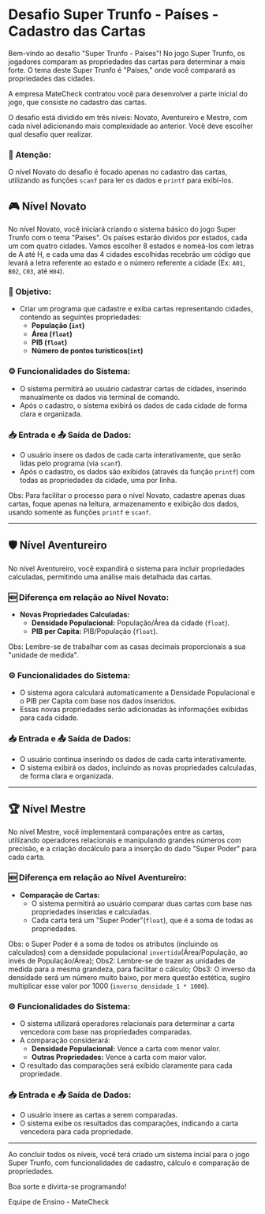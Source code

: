 # Desafio Super Trunfo - Países - Cadastro das Cartas 

Bem-vindo ao desafio "Super Trunfo - Países"! No jogo Super Trunfo, os jogadores comparam as propriedades das cartas para determinar a mais forte. O tema deste Super Trunfo é "Países," onde você comparará as propriedades das cidades.

A empresa MateCheck contratou você para desenvolver a parte inicial do jogo, que consiste no cadastro das cartas.

O desafio está dividido em três níveis: Novato, Aventureiro e Mestre, com cada nível adicionando mais complexidade ao anterior. Você deve escolher qual desafio quer realizar.

### 🚨 Atenção: 
O nível Novato do desafio é focado apenas no cadastro das cartas, utilizando as funções `scanf` </mark> para ler os dados e `printf` para exibi-los.

## 🎮 Nível Novato

No nível Novato, você iniciará criando o sistema básico do jogo Super Trunfo com o tema "Países". Os países estarão dividos por estados, cada um com quatro cidades. Vamos escolher 8 estados e nomeá-los com letras de A até H, e cada uma das 4 cidades escolhidas recebrão um código que levará a letra referente ao estado e o número referente a cidade (Ex: `A01`, `B02`, `C03`, até `H04`). 

### 🚩 Objetivo:
- Criar um programa que cadastre e exiba cartas representando cidades, contendo as seguintes propriedades:
  - **População (`int`)**
  - **Área (`float`)**
  - **PIB (`float`)**
  - **Número de pontos turísticos(`int`)**
  
### ⚙️ Funcionalidades do Sistema:
- O sistema permitirá ao usuário cadastrar cartas de cidades, inserindo manualmente os dados via terminal de comando.
- Após o cadastro, o sistema exibirá os dados de cada cidade de forma clara e organizada.

### 📥 Entrada e 📤 Saída de Dados:
- O usuário insere os dados de cada carta interativamente, que serão lidas pelo programa (via `scanf`).
- Após o cadastro, os dados são exibidos (através da função `printf`) com todas as propriedades da cidade, uma por linha.

Obs: Para facilitar o processo para o nível Novato, cadastre apenas duas cartas, foque apenas na leitura, armazenamento e exibição dos dados,  usando somente as funções `printf` e `scanf`.

---

## 🛡️ Nível Aventureiro

No nível Aventureiro, você expandirá o sistema para incluir propriedades calculadas, permitindo uma análise mais detalhada das cartas.

### 🆕 Diferença em relação ao Nível Novato:
- **Novas Propriedades Calculadas:**
  - **Densidade Populacional:** População/Área da cidade (`float`).
  - **PIB per Capita:** PIB/População (`float`).
 
Obs: Lembre-se de trabalhar com as casas decimais proporcionais a sua "unidade de medida".

### ⚙️ Funcionalidades do Sistema:
- O sistema agora calculará automaticamente a Densidade Populacional e o PIB per Capita com base nos dados inseridos.
- Essas novas propriedades serão adicionadas às informações exibidas para cada cidade.

### 📥 Entrada e 📤 Saída de Dados:
- O usuário continua inserindo os dados de cada carta interativamente.
- O sistema exibirá os dados, incluindo as novas propriedades calculadas, de forma clara e organizada.

---

## 🏆 Nível Mestre

No nível Mestre, você implementará comparações entre as cartas, utilizando operadores relacionais e manipulando grandes números com precisão, e a criação docálculo para a inserção do dado "Super Poder" para cada carta.

### 🆕 Diferença em relação ao Nível Aventureiro:
- **Comparação de Cartas:**
  - O sistema permitirá ao usuário comparar duas cartas com base nas propriedades inseridas e calculadas.
  - Cada carta terá um "Super Poder"(`float`), que é a soma de todas as propriedades.

Obs: o Super Poder é a soma de todos os atributos (incluindo os calculados) com a densidade populacional `invertida`(Área/População, ao invés de População/Área);
Obs2: Lembre-se de trazer as unidades de medida para a mesma grandeza, para facilitar o cálculo;
Obs3: O inverso da densidade será um número muito baixo, por mera questão estética, sugiro multiplicar esse valor por 1000 (`inverso_densidade_1 * 1000`).
  
### ⚙️ Funcionalidades do Sistema:
- O sistema utilizará operadores relacionais para determinar a carta vencedora com base nas propriedades comparadas.
- A comparação considerará:
  - **Densidade Populacional:** Vence a carta com menor valor.
  - **Outras Propriedades:** Vence a carta com maior valor.
- O resultado das comparações será exibido claramente para cada propriedade.

### 📥 Entrada e 📤 Saída de Dados:
- O usuário insere as cartas a serem comparadas.
- O sistema exibe os resultados das comparações, indicando a carta vencedora para cada propriedade.

---

Ao concluir todos os níveis, você terá criado um sistema incial para o jogo Super Trunfo, com funcionalidades de cadastro, cálculo e comparação de propriedades. 

Boa sorte e divirta-se programando!

Equipe de Ensino - MateCheck
